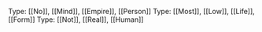 Type: [[No]], [[Mind]], [[Empire]], [[Person]]
Type: [[Most]], [[Low]], [[Life]], [[Form]]
Type: [[Not]], [[Real]], [[Human]]